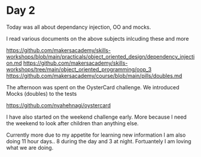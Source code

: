 # Day 2

Today was all about dependancy injection, OO and mocks.

I read various documents on the above subjects inlcuding these and more

https://github.com/makersacademy/skills-workshops/blob/main/practicals/object_oriented_design/dependency_injection.md
https://github.com/makersacademy/skills-workshops/tree/main/object_oriented_programming/oop_3
https://github.com/makersacademy/course/blob/main/pills/doubles.md

The afternoon was spent on the OysterCard challenge. We introduced Mocks (doubles) to the tests

https://github.com/nyahehnagi/oystercard

I have also started on the weekend challenge early. More because I need the weekend to look after children than anything else.

Currently more due to my appetite for learning new information I am also doing 11 hour days.. 8 during the day and 3 at night. Fortuantely I am loving what we are doing.
